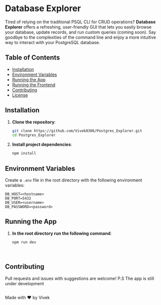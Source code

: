 
# Database Explorer

Tired of relying on the traditional PSQL CLI for CRUD operations? **Database Explorer** offers a refreshing, user-friendly GUI that lets you easily browse your database, update records, and run custom queries (coming soon). Say goodbye to the complexities of the command line and enjoy a more intuitive way to interact with your PostgreSQL database.

## Table of Contents
- [Installation](#installation)
- [Environment Variables](#environment-variables)
- [Running the App](#running-the-app)
- [Running the Frontend](#running-the-frontend)
- [Contributing](#contributing)
- [License](#license)

## Installation

1. **Clone the repository**:
    ```bash
    git clone https://github.com/Vivek0306/Postgres_Explorer.git
    cd Postgres_Explorer
    ```

2. **Install project dependencies**:
    ```bash
    npm install
    ```

## Environment Variables

Create a `.env` file in the root directory with the following environment variables:

```plaintext
DB_HOST=<hostname>
DB_PORT=5432
DB_USER=<username>
DB_PASSWORD=<password>
```

## Running the App

1. **In the root directory run the following command**:
    ```bash
    npm run dev
    ```
<br>

## Contributing
Pull requests and issues with suggestions are welcome! P.S The app is still under development


##
Made with ❤️ by Vivek

 
